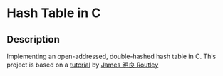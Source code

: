 # Hash Table in C

## Description

Implementing an open-addressed, double-hashed hash table in C.
This project is based on a [tutorial](https://github.com/jamesroutley/write-a-hash-table/) by [James 明良 Routley](https://github.com/jamesroutley)

